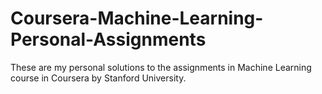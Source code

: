 # Coursera-Machine-Learning-Personal-Assignments
These are my personal solutions to the assignments in Machine Learning course in Coursera by Stanford University.  

